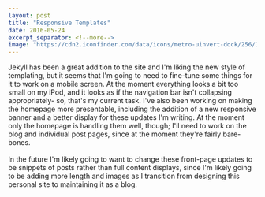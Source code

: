 ```yaml
---
layout: post
title: "Responsive Templates"
date: 2016-05-24
excerpt_separator: <!--more-->
image: "https://cdn2.iconfinder.com/data/icons/metro-uinvert-dock/256/Journal.png"
---
```


Jekyll has been a great addition to the site and I'm liking the new style of templating, but it seems that I'm going to need to fine-tune some things for it to work on a mobile screen. At the moment everything looks a bit too small on my iPod, and it looks as if the navigation bar isn't collapsing appropriately- so, that's my current task. <!--more--> I've also been working on making the homepage more presentable, including the addition of a new responsive banner and a better display for these updates I'm writing. At the moment only the homepage is handling them well, though; I'll need to work on the blog and individual post pages, since at the moment they're fairly bare-bones.
<br/><br/>
In the future I'm likely going to want to change these front-page updates to be snippets of posts rather than full content displays, since I'm likely going to be adding more length and images as I transition from designing this personal site to maintaining it as a blog.